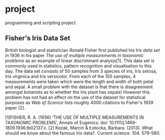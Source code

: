 # project
programming and scripting project

## Fisher's Iris Data Set

British biologist and statistician Ronald Fisher first published his *Iris data set* in 1936 in his paper *The use of multiple measurements in taxonomic problems* as an example of linear discriminant analysis[1].  This data set is commonly used in statistics, pattern recognition and visualisation to this day.  The data set consists of 50 samples from 3 species of iris, Iris setosa, Iris virginica and Iris versicolor. From each of the 150 samples, 4 measurements were taken which were the length and width of both petal and sepal. A small problem with the dataset is that there is disagreement amongst botanists as to whether the Iris plant has sepals! However this problem has not had an effect on the use of the dataset for statistical purposes as *Web of Science* lists roughly 4000 citations to Fisher's 1939 paper [2]. 






[1]FISHER, R. A. (1936) ‘THE USE OF MULTIPLE MEASUREMENTS IN TAXONOMIC PROBLEMS’, Annals of Eugenics. doi: 10.1111/j.1469-1809.1936.tb02137.x.
[2] Kozak, Marcin & Łotocka, Barbara. (2013). What should we know about the famous Iris data?. Current science. 104. 579-580. 